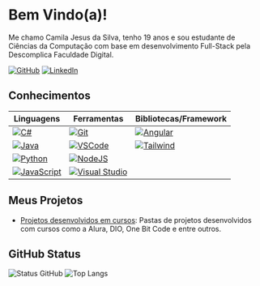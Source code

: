 # Bem Vindo(a)!

Me chamo Camila Jesus da Silva, tenho 19 anos e sou estudante de Ciências da Computação com base em desenvolvimento Full-Stack pela Descomplica Faculdade Digital. 

[![GitHub](https://img.shields.io/badge/GitHub-100000?style=for-the-badge&logo=github&logoColor=white)](https://github.com/camilajesusdasilva)  [![LinkedIn](https://img.shields.io/badge/LinkedIn-0077B5?style=for-the-badge&logo=linkedin&logoColor=white)](https://www.linkedin.com/in/camilajdasilva/)

## Conhecimentos

| Linguagens   | Ferramentas        | Bibliotecas/Framework             |
|--------------|---------------------|----------------------------------|
| [![C#](https://img.shields.io/badge/C%23-5C2D91?style=for-the-badge&logo=c-sharp&logoColor=white)](https://docs.microsoft.com/en-us/dotnet/csharp/)      | [![Git](https://img.shields.io/badge/GIT-E44C30?style=for-the-badge&logo=git&logoColor=white)](https://git-scm.com/)                                 |  [![Angular](https://img.shields.io/badge/Angular-DD0031?style=for-the-badge&logo=angular&logoColor=white)](https://angular.io/)     |
| [![Java](https://img.shields.io/badge/java-%23ED8B00.svg?style=for-the-badge&logo=openjdk&logoColor=white)](https://www.java.com/)      | [![VSCode](https://img.shields.io/badge/Vscode-007ACC?style=for-the-badge&logo=visual-studio-code&logoColor=white)](https://code.visualstudio.com/) | [![Tailwind](https://img.shields.io/badge/tailwindcss-%2338B2AC.svg?style=for-the-badge&logo=tailwind-css&logoColor=white)](https://tailwindcss.com/)         |
| [![Python](https://img.shields.io/badge/python-3670A0?style=for-the-badge&logo=python&logoColor=ffdd54)](https://www.python.org/)  | [![NodeJS](https://img.shields.io/badge/node.js-6DA55F?style=for-the-badge&logo=node.js&logoColor=white)](https://nodejs.org/) 
| [![JavaScript](https://img.shields.io/badge/JavaScript-F7DF1E?style=for-the-badge&logo=javascript&logoColor=black)](https://www.javascript.com/)   | [![Visual Studio](https://img.shields.io/badge/Visual%20Studio-5C2D91?style=for-the-badge&logo=visual-studio&logoColor=white)](https://visualstudio.microsoft.com/) 
## Meus Projetos

- [Projetos desenvolvidos em cursos](https://github.com/camilajesusdasilva/cursos): Pastas de projetos desenvolvidos com cursos como a Alura, DIO, One Bit Code e entre outros.

## GitHub Status

![Status GitHub](https://github-readme-stats.vercel.app/api?username=camilajesusdasilva&theme=midnight-purple&show_icons=true) ![Top Langs](https://github-readme-stats-git-masterrstaa-rickstaa.vercel.app/api/top-langs/?username=camilajesusdasilva&layout=compact&bg_color=000&border_color=FFFFFF&title_color=433D8B&text_color=FFF09)

